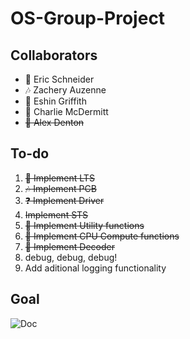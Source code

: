 # OS-Group-Project
## Collaborators
- :tennis: Eric Schneider
- :notes: Zachery Auzenne
- :frog: Eshin Griffith
- :dog: Charlie McDermitt
- ~~:wolf: Alex Denton~~

## To-do
1. ~~:tennis: Implement LTS~~
3. ~~:notes: Implement PCB~~
4. ~~:question: Implement Driver~~
5. ~~Implement STS~~
6. ~~:tennis: Implement Utility functions~~
7. ~~:frog: Implement CPU Compute functions~~
8. ~~:frog: Implement Decoder~~
9. debug, debug, debug!
10. Add aditional logging functionality

## Goal
![Doc](./assets/block.jpg)
